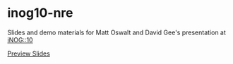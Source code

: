 # inog10-nre

Slides and demo materials for Matt Oswalt and David Gee's presentation at [iNOG::10](https://ti.to/inog/10)

[Preview Slides](https://gitpitch.com/nre-learning/inog10-nre/master)
